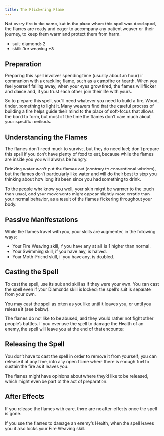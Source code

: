 ```yaml
---
title: The Flickering Flame
---
```


Not every fire is the same, but in the place where this spell was developed, the flames are ready and eager to accompany any patient weaver on their journey, to keep them warm and protect them from harm.

- suit: diamonds 2
- skill: fire weaving +3

## Preparation
Preparing this spell involves spending time (usually about an hour) in communion with a crackling flame, such as a campfire or hearth. When you feel yourself falling away, when your eyes grow tired, the flames will flicker and dance and, if you trust each other, join their life with yours.

So to prepare this spell, you’ll need whatever you need to build a fire. Wood, tinder, something to light it. Many weavers find that the careful process of building a fire helps guide their mind to the place of soft-focus that allows the bond to form, but most of the time the flames don’t care much about your specific methods.

## Understanding the Flames
The flames don’t need much to survive, but they do need fuel; don’t prepare this spell if you don’t have plenty of food to eat, because while the flames are inside you you will always be hungry.

Drinking water won’t put the flames out (contrary to conventional wisdom), but the flames don’t particularly like water and will do their best to stop you thinking about how long it’s been since you had something to drink.

To the people who know you well, your skin might be warmer to the touch than usual, and your movements might appear slightly more erratic than your normal behavior, as a result of the flames flickering throughout your body.

## Passive Manifestations
While the flames travel with you, your skills are augmented in the following ways:
- Your Fire Weaving skill, if you have any at all, is 1 higher than normal.
- Your Swimming skill, if you have any, is halved.
- Your Moth-Friend skill, if you have any, is doubled.

## Casting the Spell
To cast the spell, use its suit and skill as if they were your own. You can cast the spell even if your Diamonds skill is locked; the spell’s suit is separate from your own.

You may cast the spell as often as you like until it leaves you, or until you release it (see below).

The flames do not like to be abused, and they would rather not fight other people’s battles. If you ever use the spell to damage the Health of an enemy, the spell will leave you at the end of that encounter.

## Releasing the Spell
You don’t have to cast the spell in order to remove it from yourself; you can release it at any time, into any open flame where there is enough fuel to sustain the fire as it leaves you.

The flames might have opinions about where they’d like to be released, which might even be part of the act of preparation.

## After Effects
If you release the flames with care, there are no after-effects once the spell is gone.

If you use the flames to damage an enemy’s Health, when the spell leaves you it also locks your Fire Weaving skill.